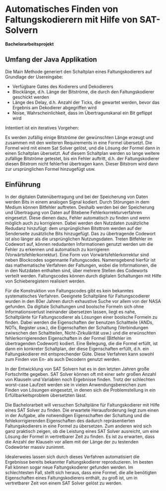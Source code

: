 # Automatisches Finden von Faltungskodierern mit Hilfe von SAT-Solvern
__Bachelorarbeitsprojekt__

## Umfang der Java Applikation

Die Main Methode generiert den Schaltplan eines Faltungskodierers auf Grundlage der Usereingabe:
* Verfügbare Gates des Kodierers und Dekodierers
* Blocklänge, d.h. Länge der Bitströme, die durch den Faltungskodierer geschickt werden
* Länge des Delay, d.h. Anzahl der Ticks, die gewartet werden, bevor das Ergebnis am Dekodierer abgegriffen wird
* Noise, Wahrscheinlichkeit, dass im Übertragunskanal ein Bit geflippt wird

Intentiert ist ein iteratives Vorgehen: 

Es werden zufällig einige Bitströme der gewünschten Länge erzeugt und zusammen mit den weiteren Requirements in eine Formel übersetzt. Die Formel wird mit einem Sat Solver gelöst, und die Lösung der Formel dann in einen Schaltplan übersetzt. Auf diesem Schaltplan werden so lange weitere zufällige Bitströme getestet, bis ein Fehler auftritt, d.h. der Faltungskodierer diesen Bitstrom nicht fehlerfrei übertragen kann. Dieser Bitstrom wird dann zur ursprünglichen Formel hinzugefügt usw.


## Einführung


In der digitalen Datenübertragung und bei der Speicherung von Daten werden Bits in einem analogen Signal kodiert. Durch Störungen in dem Medium können Bitfehler auftreten. Deshalb werden bei der Speicherung und Übertragung von Daten auf Bitebene Fehlerkorrekturverfahren eingesetzt. Diese dienen dazu, Fehler automatisch zu finden und wenn möglich auch zu korrigieren. Dabei werden den Nutzdaten zusätzliche Redudanz hinzufügt: dem ursprünglichen Bitsttrom werden auf der Senderseite zusätzliche Bits hinzugefügt. Das zu übertragende Codewort ist also länger als die ursprünglichen Nutzungsdaten. Treten Bitfehler im Codewort auf, können redudanten Informationen genutzt werden um die Fehler zu erkennen und automatisch zu korrigieren (Vorwärtsfehlerkorrektur). Eine Form von Vorwärtsfehlerkorrektur sind neben Blockcodes sogennante Faltungscodes. Namensgebend hierfür ist das mathematische Verfahren der Faltungen, wobei die Informationen, die in den Nutzdaten enthalten sind, über mehrere Stellen des Codeworts verteilt werden. Faltungscodes können durch digitalen Schaltungen mit Hilfe von Schieberegistern realisiert werden. 

Für die Konstruktion von Faltungscodes gibt es kein bekanntes systematisches Verfahren. Geeignete Schaltpläne für Faltungscodierer wurden in den 80er Jahren durch exhaustive Suche vor allem von der NASA gefunden. Da digitale Schaltungen und boolsche Formeln sich ohne Informationsverlust ineinander übersetzen lassen, liegt es nahe, Schaltplänte für Faltungscodierer als Lösungen einer boolsche Formeln zu finden. Dabei werden die Eigenschaften der benutzen Schaltteile (ANDs, NOTs, Register usw.), die Eigenschaften der Schaltung (Verbindungen zwiwschen den Schaltteilen, Nicht-Zirkulärität usw.) und die erwünschten fehlerkorrigierenden Eigenschaften in der Formel (Bitfehler im übertragenden Codewort) kodiert. Eine Belegung, die die Formel erfüllt, ist dann ein konkreter Schaltplan, der diese Eigenschaften erfüllt, d.h. ein Faltungskodierer mit entsprechender Güte. Diese Verfahren kann sowohl zum Finden von En- als auch Decodern genutzt werden. 

In der Entwicklung von SAT Solvern hat es in den letzten Jahren große Fortschritte gegeben. SAT Solver können oft mit einer sehr großen Anzahl von Klauseln und Variablen noch Ergebnisse finden. Trotz der schlechten worst-case Laufzeit werden sie in vielen Anwendungsbereichen zum Finden von Lösungen eingesetzt, in denen sich die Problemstellung in ein Erfüllbarkeitsproblem übersetzten lässt. 

Die Bachelorarbeit will versuchen Schaltpläne für Faltungskodierer mit Hilfe eines SAT Solver zu finden. Die erwartete Herausforderung liegt zum einen in der Aufgabe, alle notwendigen Eigenschaften der Schaltung und die fehlekorrigierenden Eigenschaften des dadurch repräsentierten Faltungskodierers in eine Formel zu übersetzen. Zum anderen wird sich ganz praktisch zeigen, ob die Leistung eines SAT Solver ausreicht, um eine Lösung der Formel in vertretbarer Zeit zu finden. Es ist zu erwarten, dass die Anzahl der Klauseln vor allem mit der Länge der zu testenden Codewörter massiv zunimmt. 

Idealerweies lassen sich durch dieses Verfahren automatisiert die Ergebnisse bereits bekannter Faltungskodierer reproduzieren. Im besten Fall können sogar neue Faltungskodierer gefunden werden. Im schlechtesten Fall, stellt sich heraus, dass eine Formel, die alle benötigten Eigenschaften eines Faltungskodierers enthält, zu groß ist, um in vertretbarer Zeit von einem SAT Solver gelöst zu werden.

